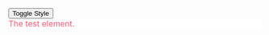 <!DOCTYPE html>
<html lang="en">

<head>
    <meta name="viewport" content="width=device-width, initial-scale=1.0">
    <title>Lab Project 1</title>
</head>

<body>
    <button id="toggleButton">Toggle Style</button>
    <div id="styledElement" style="color: #ff5c77; background-color: #FFFFFF; font-size: 16px;">The test element.</div>
    <script>
        let clicked = false;
        const btn = document.getElementById('toggleButton');
        const element = document.getElementById('styledElement');
        btn.addEventListener("click", function() {
            clicked = !clicked;
            if (!clicked) {
                element.style.color = '#FFFFFF';
                element.style.backgroundColor = '#ff5c77';
                element.style.fontSize = '20px';
            } else {
                element.style.color = '#ff5c77';
                element.style.backgroundColor = '#FFFFFF';
                element.style.fontSize = '16px';
            }
        });
    </script>
</body>

</html>